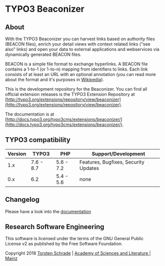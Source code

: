 # TYPO3 Beaconizer

## About

With the TYPO3 Beaconizer you can harvest links based on authority files (BEACON files), enrich your detail views with context related links ("see also" links) and open your data to external applications and webservices via dynamically generated BEACON files.

BEACON is a simple file format to exchange hyperlinks. A BEACON file contains a 1-to-1 (or 1-to-n) mapping from identifiers to links. Each link consists of at least an URL with an optional annotation (you can read more about the format and it's purposes in [Wikipedia](https://meta.wikimedia.org/wiki/Dynamic_links_to_external_resources)).

This is the development repository for the Beaconizer. You can find all official extension releases is the TYPO3 Extension Repository at [http://typo3.org/extensions/repository/view/beaconizer](http://typo3.org/extensions/repository/view/beaconizer).

The documentation is at [http://docs.typo3.org/typo3cms/extensions/beaconizer/](http://docs.typo3.org/typo3cms/extensions/beaconizer/).

## TYPO3 compatibility

| Version     | TYPO3      | PHP       | Support/Development                     |
| ----------- | ---------- | ----------|---------------------------------------- |
| 1.x         | 7.6 - 8.7  | 5.6 - 7.2 | Features, Bugfixes, Security Updates    |
| 0.x         | 6.2        | 5.4 - 5.6 | none                                    |

## Changelog

Please have a look into the [documentation](https://docs.typo3.org/typo3cms/extensions/beaconizer/Changelog/Index.html)

## Research Software Engineering

This software is licensed under the terms of the GNU General Public License v2
as published by the Free Software Foundation.

Copyright 2018 <a href="https://orcid.org/0000-0002-0953-2818">Torsten Schrade</a> | <a href="http://www.adwmainz.de">Academy of Sciences and Literature | Mainz</a>
